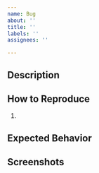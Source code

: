 ```yaml
---
name: Bug
about: ''
title: ''
labels: ''
assignees: ''

---
```


## Description


## How to Reproduce
1. 

## Expected Behavior


## Screenshots
